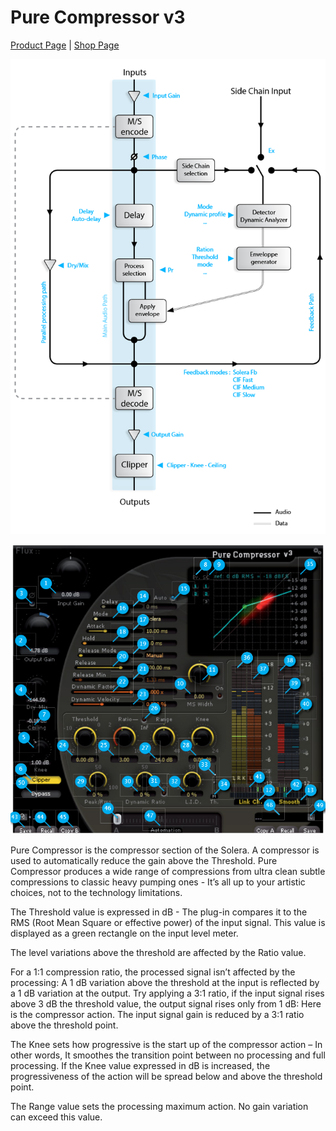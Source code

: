 # Pure Compressor v3
[Product Page](https://www.flux.audio/project/pure-compressor/) 
| [Shop Page](https://shop.flux.audio/en_US/products/pure-compressor)

![](include/pure-comp_01.PNG)

![](include/pure-comp_02.PNG)

Pure Compressor is the compressor section of the Solera. A compressor is used to automatically reduce the gain
above the Threshold. Pure Compressor produces a wide range of compressions from ultra clean subtle compressions to classic heavy pumping ones - It’s all up to your artistic choices, not to the technology limitations.

The Threshold value is expressed in dB - The plug-in compares it to the RMS (Root Mean Square or effective power)
of the input signal. This value is displayed as a green rectangle on the input level meter.

The level variations above the threshold are affected by the Ratio value.

For a 1:1 compression ratio, the processed signal isn’t affected by the processing: A 1 dB variation above the threshold at the input is reflected by a 1 dB variation at the output. Try applying a 3:1 ratio, if the input signal rises above 3
dB the threshold value, the output signal rises only from 1 dB: Here is the compressor action. The input signal gain
is reduced by a 3:1 ratio above the threshold point.

The Knee sets how progressive is the start up of the compressor action – In other words, It smoothes the transition
point between no processing and full processing. If the Knee value expressed in dB is increased, the progressiveness of the action will be spread below and above the threshold point.

The Range value sets the processing maximum action. No gain variation can exceed this value.
